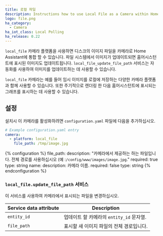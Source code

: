 ```yaml
---
title: 로컬 파일
description: Instructions how to use Local File as a Camera within Home Assistant.
logo: file.png
ha_category:
  - Camera
ha_iot_class: Local Polling
ha_release: 0.22
---
```


`local_file` 카메라 플랫폼을 사용하면 디스크의 이미지 파일을 카메라로 Home Assistant에 통합 할 수 있습니다. 파일 시스템에서 이미지가 업데이트되면 홈어시스턴트에 표시된 이미지도 업데이트됩니다. `local_file_update_file_path` 서비스는 자동화를 사용하여 이미지를 업데이트하는 데 사용할 수 있습니다.

`local_file` 카메라는 예를 들어 임시 이미지를 로컬에 저장하는 다양한 카메라 플랫폼과 함께 사용할 수 있습니다. 또한 주기적으로 렌더링 한 다음 홈어시스턴트에 표시되는 그래프를 표시하는 데 사용할 수 있습니다.

## 설정

설치시 이 카메라를 활성화하려면 `configuration.yaml` 파일에 다음을 추가하십시오.

```yaml
# Example configuration.yaml entry
camera:
  - platform: local_file
    file_path: /tmp/image.jpg
```

{% configuration %}
file_path:
  description: "카메라에서 제공하는 하는 파일입니다. 전체 경로를 사용하십시오 (예 :`/config/www/images/image.jpg`."
  required: true
  type: string
name:
  description: 카메라 이름.
  required: false
  type: string
{% endconfiguration %}

### `local_file.update_file_path` 서비스

이 서비스를 사용하여 카메라에서 표시되는 파일을 변경하십시오.

| Service data attribute | Description |
| -----------------------| ----------- |
| `entity_id` | 업데이트 할 카메라의 `entity_id` 문자열. |
| `file_path` | 표시할 새 이미지 파일의 전체 경로입니다. |
